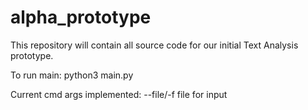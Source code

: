 # alpha_prototype

This repository will contain all source code for our initial Text Analysis prototype.

To run main: 
python3 main.py

Current cmd args implemented: 
--file/-f   file for input